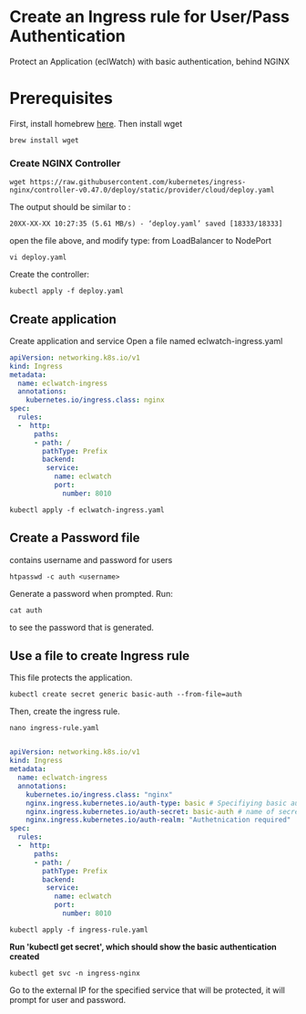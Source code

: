 # Create an Ingress rule for User/Pass Authentication

Protect an Application (eclWatch) with basic authentication, behind NGINX

# Prerequisites
First, install homebrew [here](https://brew.sh).  Then install wget

```
brew install wget
```     

### Create NGINX Controller
```
wget https://raw.githubusercontent.com/kubernetes/ingress-nginx/controller-v0.47.0/deploy/static/provider/cloud/deploy.yaml

```
The output should be similar to :
```
20XX-XX-XX 10:27:35 (5.61 MB/s) - ‘deploy.yaml’ saved [18333/18333] 

```
open the file above, and modify type: from LoadBalancer to NodePort
``` 
vi deploy.yaml 

```
Create the controller:
``` 
kubectl apply -f deploy.yaml

```
## Create application
Create application and service
Open a file named eclwatch-ingress.yaml

```YAML
apiVersion: networking.k8s.io/v1
kind: Ingress
metadata:
  name: eclwatch-ingress
  annotations:
    kubernetes.io/ingress.class: nginx
spec:
  rules:
  -  http:
      paths:
      - path: /
        pathType: Prefix
        backend:
         service:
           name: eclwatch
           port: 
             number: 8010
```
```
kubectl apply -f eclwatch-ingress.yaml

```
## Create a Password file 
contains username and password for users

```
htpasswd -c auth <username>

```
Generate a password when prompted. Run:
```
cat auth

```
to see the password that is generated.

## Use a file to create Ingress rule
This file protects the application.  

```
kubectl create secret generic basic-auth --from-file=auth

``` 
Then, create the ingress rule.
```
nano ingress-rule.yaml

```
```YAML

apiVersion: networking.k8s.io/v1
kind: Ingress
metadata:
  name: eclwatch-ingress
  annotations:
    kubernetes.io/ingress.class: "nginx"
    nginx.ingress.kubernetes.io/auth-type: basic # Specifiying basic authentication
    nginx.ingress.kubernetes.io/auth-secret: basic-auth # name of secret
    nginx.ingress.kubernetes.io/auth-realm: "Authetnication required"
spec:
  rules:
  -  http:
      paths:
      - path: /
        pathType: Prefix
        backend:
         service:
           name: eclwatch
           port:
             number: 8010

```
```
kubectl apply -f ingress-rule.yaml
```

**Run 'kubectl get secret', which should show the basic authentication created**
```
kubectl get svc -n ingress-nginx

```
Go to the external IP for the specified service that will be protected, it will prompt for user and password.
